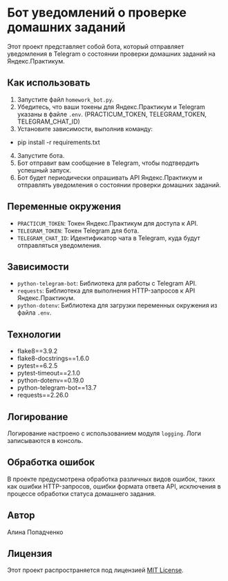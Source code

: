# Бот уведомлений о проверке домашних заданий

Этот проект представляет собой бота, который отправляет уведомления в Telegram о состоянии проверки домашних заданий на Яндекс.Практикум.

## Как использовать

1. Запустите файл `homework_bot.py`.
2. Убедитесь, что ваши токены для Яндекс.Практикум и Telegram указаны в файле `.env`. (PRACTICUM_TOKEN, TELEGRAM_TOKEN, TELEGRAM_CHAT_ID)
3. Установите зависимости, выполнив команду:
- pip install -r requirements.txt
4. Запустите бота.
5. Бот отправит вам сообщение в Telegram, чтобы подтвердить успешный запуск.
6. Бот будет периодически опрашивать API Яндекс.Практикум и отправлять уведомления о состоянии проверки домашних заданий.

## Переменные окружения

- `PRACTICUM_TOKEN`: Токен Яндекс.Практикум для доступа к API.
- `TELEGRAM_TOKEN`: Токен Telegram для бота.
- `TELEGRAM_CHAT_ID`: Идентификатор чата в Telegram, куда будут отправляться уведомления.

## Зависимости

- `python-telegram-bot`: Библиотека для работы с Telegram API.
- `requests`: Библиотека для выполнения HTTP-запросов к API Яндекс.Практикум.
- `python-dotenv`: Библиотека для загрузки переменных окружения из файла `.env`.

## Технологии
- flake8==3.9.2
- flake8-docstrings==1.6.0
- pytest==6.2.5
- pytest-timeout==2.1.0
- python-dotenv==0.19.0
- python-telegram-bot==13.7
- requests==2.26.0


## Логирование

Логирование настроено с использованием модуля `logging`. Логи записываются в консоль.

## Обработка ошибок

В проекте предусмотрена обработка различных видов ошибок, таких как ошибки HTTP-запросов, ошибки формата ответа API, исключения в процессе обработки статуса домашнего задания.

## Автор

Алина Попадченко

## Лицензия

Этот проект распространяется под лицензией [MIT License](LICENSE).


